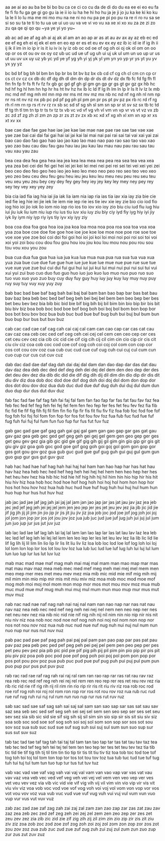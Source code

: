 aa ae ai ao au
ba be bi bo bu
ca ce ci co cu
da de di do du
ea ee ei eo eu
fa fe fi fo fu
ga ge gi go gu
ia ie ii io iu
ha he hi ho hu
ja je ji jo ju
ka ke ki ko ku
la le li lo lu
ma me mi mo mu
na ne ni no nu
pa pe pi po pu
ra re ri ro ru
sa se si so su
ta te ti to tu
ua ue ui uo uu
va ve vi vo vu
xa xe xi xo xu
za ze zi zo zu
qa qe qi qo qu
~ya ye yi yo yu~

ab ac ad ae af ag ah ai aj ak al am an ao ap ar as at au av ax ay az
eb ec ed ee ef eg eh ei ej ek el em en eo ep er es et eu ev ex ey ez
ib ic id ie if ig ih ii ij ik il im in io ip ir is it iu iv ix iy iz
ob oc od oe of og oh oi oj ok ol om on oo op or os ot ou ov ox oy oz
ub uc ud ue uf ug uh ui uj uk ul um un uo up ur us ut uu uv ux uy uz
yb yc yd ye yf yg yh yi yj yk yl ym yn yo yp yr ys yt yu yv yx yy yz

bc bd bf bg bh bl bm bn bp br bs bt bv bz bx
cb cd cf cg ch cl cm cn cp cr cs ct cv cz cx
db dc df dg dh dl dm dn dp dr ds dt dv dz dx
fb fc fd fg fh fl fm fn fp fr fs ft fv fz fx
gb gc gd gf gh gl gm gn gp gr gs gt gv gz gx
hb hc hd hf hg hl hm hn hp hr hs ht hv hz hx
lb lc ld lf lg lh lm ln lp lr ls lt lv lz lx
mb mc md mf mg mh ml mn mp mr ms mt mv mz mx
nb nc nd nf ng nh nl nm np nr ns nt nv nz nx
pb pc pd pf pg ph pl pm pn pr ps pt pv pz px
rb rc rd rf rg rh rl rm rn rp rs rt rv rz rx
sb sc sd sf sg sh sl sm sn sp sr st sv sz sx
tb tc td tf tg th tl tm tn tp tr ts tv tz tx
vb vc vd vf vg vh vl vm vn vp vr vs vt vz vx
zb zc zd zf zg zh zl zm zn zp zr zs zt zv zx
xb xc xd xf xg xh xl xm xn xp xr xs xt xv xx

bae cae dae fae gae hae iae jae kae lae mae nae pae rae sae tae vae xae yae zae
bai cai dai fai gai hai iai jai kai lai mai nai pai rai sai tai vai xai yai zai
bao cao dao fao gao hao iao jao kao lao mao nao pao rao sao tao vao xao yao zao
bau cau dau fau gau hau iau jau kau lau mau nau pau rau sau tau vau xau yau zau

bea cea dea fea gea hea iea jea kea lea mea nea pea rea sea tea vea xea yea zea
bei cei dei fei gei hei iei jei kei lei mei nei pei rei sei tei vei xei yei zei
beo ceo deo feo geo heo ieo jeo keo leo meo neo peo reo seo teo veo xeo yeo zeo
beu ceu deu feu geu heu ieu jeu keu leu meu neu peu reu seu teu veu xeu yeu zeu
bey cey dey fey gey hey iey jey key ley mey ney pey rey sey tey vey xey yey zey

bia cia iad fia iag hia iai jia iak lia iam nia iap ria ias tia iav xia iay zia
bie cie ied fie ieg hie iei jie iek lie iem nie iep rie ies tie iev xie iey zie
bio cio iod fio iog hio ioi jio iok lio iom nio iop rio ios tio iov xio ioy zio
biu ciu iud fiu iug hiu iui jiu iuk liu ium niu iup riu ius tiu iuv xiu iuy ziu
biy ciy iyd fiy iyg hiy iyi jiy iyk liy iym niy iyp riy iys tiy iyv xiy iyy ziy

boa coa doa foa goa hoa ioa joa koa loa moa noa poa roa soa toa voa xoa yoa zoa
boe coe doe foe goe hoe ioe joe koe loe moe noe poe roe soe toe voe xoe yoe zoe
boi coi doi foi goi hoi ioi joi koi loi moi noi poi roi soi toi voi xoi yoi zoi
bou cou dou fou gou hou iou jou kou lou mou nou pou rou sou tou vou xou you zou

bua cua dua fua gua hua iua jua kua lua mua nua pua rua sua tua vua xua yua zua
bue cue due fue gue hue iue jue kue lue mue nue pue rue sue tue vue xue yue zue
bui cui dui fui gui hui iui jui kui lui mui nui pui rui sui tui vui xui yui zui
buo cuo duo fuo guo huo iuo juo kuo luo muo nuo puo ruo suo tuo vuo xuo yuo zuo
buy cuy duy fuy guy huy iuy juy kuy luy muy nuy puy ruy suy tuy vuy xuy yuy zuy

bab bac bad bae baf bag bah bai baj bal bam ban bao bap bar bas bat bau bav baz
bea beb bec bed bef beg beh bei bej bel bem ben beo bep ber bes bet beu bev bez
bia bib bic bid bie bif big bih bij bil bim bin bio bip bir bis bit biu biv biz
boa bob boc bod boe bof bog boh boi boj bol bom bon bop bor bos bot bou bov boz
bua bub buc bud bue buf bug buh bui buj bul bum bun buo bup bur bus but buv buz

cab cac cad cae caf cag cah cai caj cal cam can cao cap car cas cat cau cav caz
cea ceb cec ced cef ceg ceh cei cej cel cem cen ceo cep cer ces cet ceu cev cez
cia cib cic cid cie cif cig cih cij cil cim cin cio cip cir cis cit ciu civ ciz
coa cob coc cod coe cof cog coh coi coj col com con cop cor cos cot cou cov coz
cua cub cuc cud cue cuf cug cuh cui cuj cul cum cun cuo cup cur cus cut cuv cuz

dab dac dad dae daf dag dah dai daj dal dam dan dao dap dar das dat dau dav daz
dea deb dec ded def deg deh dei dej del dem den deo dep der des det deu dev dez
dia dib dic did die dif dig dih dij dil dim din dio dip dir dis dit diu div diz
doa dob doc dod doe dof dog doh doi doj dol dom don dop dor dos dot dou dov doz
dua dub duc dud due duf dug duh dui duj dul dum dun duo dup dur dus dut duv duz

fab fac fad fae faf fag fah fai faj fal fam fan fao fap far fas fat fau fav faz
fea feb fec fed fef feg feh fei fej fel fem fen feo fep fer fes fet feu fev fez
fia fib fic fid fie fif fig fih fij fil fim fin fio fip fir fis fit fiu fiv fiz
foa fob foc fod foe fof fog foh foi foj fol fom fon fop for fos fot fou fov foz
fua fub fuc fud fue fuf fug fuh fui fuj ful fum fun fuo fup fur fus fut fuv fuz

gab gac gad gae gaf gag gah gai gaj gal gam gan gao gap gar gas gat gau gav gaz
gea geb gec ged gef geg geh gei gej gel gem gen geo gep ger ges get geu gev gez
gia gib gic gid gie gif gig gih gij gil gim gin gio gip gir gis git giu giv giz
goa gob goc god goe gof gog goh goi goj gol gom gon gop gor gos got gou gov goz
gua gub guc gud gue guf gug guh gui guj gul gum gun guo gup gur gus gut guv guz

hab hac had hae haf hag hah hai haj hal ham han hao hap har has hat hau hav haz
hea heb hec hed hef heg heh hei hej hel hem hen heo hep her hes het heu hev hez
hia hib hic hid hie hif hig hih hij hil him hin hio hip hir his hit hiu hiv hiz
hoa hob hoc hod hoe hof hog hoh hoi hoj hol hom hon hop hor hos hot hou hov hoz
hua hub huc hud hue huf hug huh hui huj hul hum hun huo hup hur hus hut huv huz

jab jac jad jae jaf jag jah jai jaj jal jam jan jao jap jar jas jat jau jav jaz
jea jeb jec jed jef jeg jeh jei jej jel jem jen jeo jep jer jes jet jeu jev jez
jia jib jic jid jie jif jig jih jij jil jim jin jio jip jir jis jit jiu jiv jiz
joa job joc jod joe jof jog joh joi joj jol jom jon jop jor jos jot jou jov joz
jua jub juc jud jue juf jug juh jui juj jul jum jun juo jup jur jus jut juv juz

lab lac lad lae laf lag lah lai laj lal lam lan lao lap lar las lat lau lav laz
lea leb lec led lef leg leh lei lej lel lem len leo lep ler les let leu lev lez
lia lib lic lid lie lif lig lih lij lil lim lin lio lip lir lis lit liu liv liz
loa lob loc lod loe lof log loh loi loj lol lom lon lop lor los lot lou lov loz
lua lub luc lud lue luf lug luh lui luj lul lum lun luo lup lur lus lut luv luz

mab mac mad mae maf mag mah mai maj mal mam man mao map mar mas mat mau mav maz
mea meb mec med mef meg meh mei mej mel mem men meo mep mer mes met meu mev mez
mia mib mic mid mie mif mig mih mij mil mim min mio mip mir mis mit miu miv miz
moa mob moc mod moe mof mog moh moi moj mol mom mon mop mor mos mot mou mov moz
mua mub muc mud mue muf mug muh mui muj mul mum mun muo mup mur mus mut muv muz

nab nac nad nae naf nag nah nai naj nal nam nan nao nap nar nas nat nau nav naz
nea neb nec ned nef neg neh nei nej nel nem nen neo nep ner nes net neu nev nez
nia nib nic nid nie nif nig nih nij nil nim nin nio nip nir nis nit niu niv niz
noa nob noc nod noe nof nog noh noi noj nol nom non nop nor nos not nou nov noz
nua nub nuc nud nue nuf nug nuh nui nuj nul num nun nuo nup nur nus nut nuv nuz

pab pac pad pae paf pag pah pai paj pal pam pan pao pap par pas pat pau pav paz
pea peb pec ped pef peg peh pei pej pel pem pen peo pep per pes pet peu pev pez
pia pib pic pid pie pif pig pih pij pil pim pin pio pip pir pis pit piu piv piz
poa pob poc pod poe pof pog poh poi poj pol pom pon pop por pos pot pou pov poz
pua pub puc pud pue puf pug puh pui puj pul pum pun puo pup pur pus put puv puz

rab rac rad rae raf rag rah rai raj ral ram ran rao rap rar ras rat rau rav raz
rea reb rec red ref reg reh rei rej rel rem ren reo rep rer res ret reu rev rez
ria rib ric rid rie rif rig rih rij ril rim rin rio rip rir ris rit riu riv riz
roa rob roc rod roe rof rog roh roi roj rol rom ron rop ror ros rot rou rov roz
rua rub ruc rud rue ruf rug ruh rui ruj rul rum run ruo rup rur rus rut ruv ruz

sab sac sad sae saf sag sah sai saj sal sam san sao sap sar sas sat sau sav saz
sea seb sec sed sef seg seh sei sej sel sem sen seo sep ser ses set seu sev sez
sia sib sic sid sie sif sig sih sij sil sim sin sio sip sir sis sit siu siv siz
soa sob soc sod soe sof sog soh soi soj sol som son sop sor sos sot sou sov soz
sua sub suc sud sue suf sug suh sui suj sul sum sun suo sup sur sus sut suv suz

tab tac tad tae taf tag tah tai taj tal tam tan tao tap tar tas tat tau tav taz
tea teb tec ted tef teg teh tei tej tel tem ten teo tep ter tes tet teu tev tez
tia tib tic tid tie tif tig tih tij til tim tin tio tip tir tis tit tiu tiv tiz
toa tob toc tod toe tof tog toh toi toj tol tom ton top tor tos tot tou tov toz
tua tub tuc tud tue tuf tug tuh tui tuj tul tum tun tuo tup tur tus tut tuv tuz

vab vac vad vae vaf vag vah vai vaj val vam van vao vap var vas vat vau vav vaz
vea veb vec ved vef veg veh vei vej vel vem ven veo vep ver ves vet veu vev vez
via vib vic vid vie vif vig vih vij vil vim vin vio vip vir vis vit viu viv viz
voa vob voc vod voe vof vog voh voi voj vol vom von vop vor vos vot vou vov voz
vua vub vuc vud vue vuf vug vuh vui vuj vul vum vun vuo vup vur vus vut vuv vuz

zab zac zad zae zaf zag zah zai zaj zal zam zan zao zap zar zas zat zau zav zaz
zea zeb zec zed zef zeg zeh zei zej zel zem zen zeo zep zer zes zet zeu zev zez
zia zib zic zid zie zif zig zih zij zil zim zin zio zip zir zis zit ziu ziv ziz
zoa zob zoc zod zoe zof zog zoh zoi zoj zol zom zon zop zor zos zot zou zov zoz
zua zub zuc zud zue zuf zug zuh zui zuj zul zum zun zuo zup zur zus zut zuv zuz
